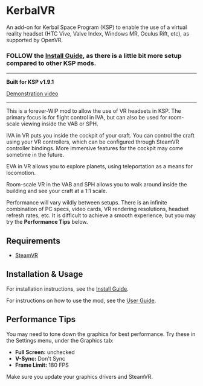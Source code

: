 # KerbalVR

An add-on for Kerbal Space Program (KSP) to enable the use of a virtual reality headset
(HTC Vive, Valve Index, Windows MR, Oculus Rift, etc), as supported by OpenVR.

### FOLLOW the [Install Guide](https://github.com/Vivero/Kerbal-VR/wiki/Install-Guide), as there is a little bit more setup compared to other KSP mods.

----

**Built for KSP v1.9.1**

[Demonstration video](https://www.youtube.com/watch?v=DjQauN66rQA)

----

This is a forever-WIP mod to allow the use of VR headsets in KSP. The primary focus is
for flight control in IVA, but can also be used for room-scale viewing inside the VAB or SPH.

IVA in VR puts you inside the cockpit of your craft. You can control the craft using your
VR controllers, which can be configured through SteamVR controller bindings. More immersive features for the
cockpit may come sometime in the future.

EVA in VR allows you to explore planets, using teleportation as a means for locomotion.

Room-scale VR in the VAB and SPH allows you to walk around inside the building and see your craft at a 1:1 scale.

Performance will vary wildly between setups. There is an infinite combination of PC specs,
video cards, VR rendering resolutions, headset refresh rates, etc. It is difficult to achieve
a smooth experience, but you may try the **Performance Tips** below.


## Requirements

- [SteamVR](https://store.steampowered.com/app/250820/SteamVR/)


## Installation & Usage

For installation instructions, see the [Install Guide](https://github.com/Vivero/Kerbal-VR/wiki/Install-Guide).

For instructions on how to use the mod, see the [User Guide](https://github.com/Vivero/Kerbal-VR/wiki/User-Guide).


## Performance Tips

You may need to tone down the graphics for best performance. Try these in the Settings menu, under the Graphics tab:

- **Full Screen:** unchecked
- **V-Sync:** Don't Sync
- **Frame Limit:** 180 FPS

Make sure you update your graphics drivers and SteamVR.
